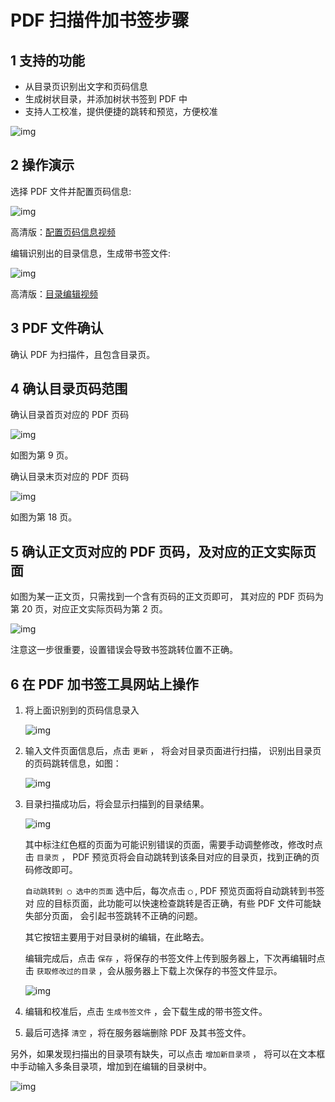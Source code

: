 # PDF 扫描件加书签步骤


## 1 支持的功能

-   从目录页识别出文字和页码信息
-   生成树状目录，并添加树状书签到 PDF 中
-   支持人工校准，提供便捷的跳转和预览，方便校准

![img](./images/result.png)


## 2 操作演示

选择 PDF 文件并配置页码信息:

![img](./images/start.gif)

高清版：[配置页码信息视频](./images/start.webm)

编辑识别出的目录信息，生成带书签文件:

![img](./images/edit.gif)

高清版：[目录编辑视频](images/edit.webm)


## 3 PDF 文件确认

确认 PDF 为扫描件，且包含目录页。


## 4 确认目录页码范围

确认目录首页对应的 PDF 页码

![img](./images/content_start.png)

如图为第 9 页。

确认目录末页对应的 PDF 页码

![img](./images/content_end.png)

如图为第 18 页。


## 5 确认正文页对应的 PDF 页码，及对应的正文实际页面

如图为某一正文页，只需找到一个含有页码的正文页即可， 其对应的 PDF 页码为第 20 页，对应正文实际页码为第 2 页。

![img](./images/main.png)

注意这一步很重要，设置错误会导致书签跳转位置不正确。


## 6 在 PDF 加书签工具网站上操作

1.  将上面识别到的页码信息录入
    
    ![img](./images/page_info.png)

2.  输入文件页面信息后，点击 `更新` ， 将会对目录页面进行扫描， 识别出目录页的页码跳转信息，如图：
    
    ![img](./images/scanning.png)

3.  目录扫描成功后，将会显示扫描到的目录结果。
    
    ![img](./images/download_content.png)
    
    其中标注红色框的页面为可能识别错误的页面，需要手动调整修改，修改时点击 `目录页` ， PDF 预览页将会自动跳转到该条目对应的目录页，找到正确的页码修改即可。
    
    `自动跳转到 ◯ 选中的页面` 选中后，每次点击 `◯` , PDF 预览页面将自动跳转到书签对 应的目标页面，此功能可以快速检查跳转是否正确，有些 PDF 文件可能缺失部分页面， 会引起书签跳转不正确的问题。
    
    其它按钮主要用于对目录树的编辑，在此略去。
    
    编辑完成后，点击 `保存` ，将保存的书签文件上传到服务器上，下次再编辑时点击 `获取修改过的目录` ，会从服务器上下载上次保存的书签文件显示。
    
    ![img](./images/save_content.png)

4.  编辑和校准后，点击 `生成书签文件` ，会下载生成的带书签文件。

5.  最后可选择 `清空` ，将在服务器端删除 PDF 及其书签文件。

另外，如果发现扫描出的目录项有缺失，可以点击 `增加新目录项` ， 将可以在文本框中手动输入多条目录项，增加到在编辑的目录树中。

![img](./images/add_content.png)

